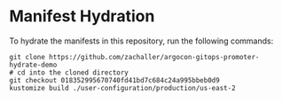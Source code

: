 # Manifest Hydration

To hydrate the manifests in this repository, run the following commands:

```shell
git clone https://github.com/zachaller/argocon-gitops-promoter-hydrate-demo
# cd into the cloned directory
git checkout 018352995670740fd41bd7c684c24a995bbeb0d9
kustomize build ./user-configuration/production/us-east-2
```
